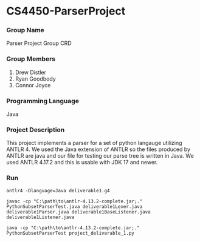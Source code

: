 # CS4450-ParserProject

### Group Name

Parser Project Group CRD

### Group Members

1. Drew Distler
2. Ryan Goodbody
3. Connor Joyce

### Programming Language

Java

### Project Description

This project implements a parser for a set of python langauge utilizing ANTLR 4.  We used the Java extension of ANTLR so the files produced by ANTLR are java and our file for testing our parse tree is written in Java. We used ANTLR 
4.17.2  and this is usable with JDK 17 and newer. 

### Run

`antlr4 -Dlanguage=Java deliverable1.g4`

`javac -cp "C:\path\to\antlr-4.13.2-complete.jar;." PythonSubsetParserTest.java deliverable1Lexer.java deliverable1Parser.java deliverable1BaseListener.java deliverable1Listener.java`

`java -cp "C:\path\to\antlr-4.13.2-complete.jar;." PythonSubsetParserTest project_deliverable_1.py`
